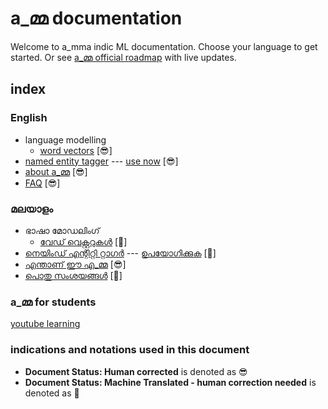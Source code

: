 # a_മ്മ documentation

Welcome to a_mma indic ML documentation. Choose your language to get started. Or see [a_മ്മ official roadmap](https://github.com/a-mma/a-mma-documentation/blob/master/docs/00.01_activities/roadmap.md) with live updates.

## index

### English
* language modelling
	* [word vectors](https://github.com/a-mma/a-mma-documentation/blob/master/docs/01.10_language_modelling/word_vect_en.md)   [😎]
* [named entity tagger](https://github.com/a-mma/a-mma-documentation/blob/master/docs/01_named_entity_recognition/ner_en.md) --- [use now](https://amma-ner-frontend.herokuapp.com/)   [😎]
* [about a_മ്മ](https://github.com/a-mma/a-mma-documentation/blob/master/docs/00_about/about_en.md)   [😎]
* [FAQ](https://github.com/a-mma/a-mma-documentation/blob/master/docs/zz_FAQ/FAQ_en.md)   [😎]


### മലയാളം 
* ഭാഷാ മോഡലിംഗ്
	* [വേഡ് വെക്റ്ററുകൾ](https://github.com/a-mma/a-mma-documentation/blob/master/docs/01.10_language_modelling/word_vect_ml.md) [🤖]
* [നെയിംഡ് എന്റിറ്റി റ്റാഗര്‍](https://github.com/a-mma/a-mma-documentation/blob/master/docs/01_named_entity_recognition/ner_ml.md) --- [ഉപയോഗിക്കുക](https://amma-ner-frontend.herokuapp.com/)   [🤖]
* [എന്താണ് ഈ എ_മ്മ](https://github.com/a-mma/a-mma-documentation/blob/master/docs/00_about/about_ml.md)   [😎]
* [പൊതു സംശയങ്ങള്‍](https://github.com/a-mma/a-mma-documentation/blob/master/docs/zz_FAQ/FAQ_ml.md)   [🤖]

### a_മ്മ for students
[youtube learning](https://www.youtube.com/channel/UCUvH5zy18T4Q1NNDmwKeorQ)

### indications and notations used in this document
* **Document Status: Human corrected** is denoted as 😎
* **Document Status: Machine Translated - human correction needed** is denoted as 🤖
